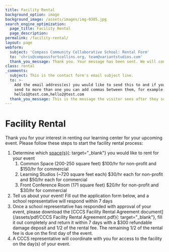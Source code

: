 ```yaml
---
title: Facility Rental
background_option: image
background_image: /assets/images/img-0305.jpg
search_engine_optimization:
  page_title: Facility Rental
  page_description:
permalink: /facility-rental/
layout: page
webform:
  subject: 'Compass Community Collaborative School: Rental Form'
  to: 'chris@compassfortcollins.org, team@variantstudios.com'
  thank_you_message: Thank you. Your message has been sent. We will contact you shortly.
class: rental
_comments:
  subject: This is the contact form's email subject line.
  to: >-
    Add the email address(es) you would like to send this to and if you want to
    send to more than one you can add commas between them, for example:
    hello1@test.com,hello2@test.com
  thank_you_message: This is the message the visitor sees after they submit a contact message.
---
```


# Facility Rental

Thank you for your interest in renting our learning center for your upcoming event. Please follow these steps to start the facility rental process:

1. Determine which [space(s)](https://compassfortcollins.org/campus/){: target="_blank"} you would like to rent for your event
   1. Common Space (200-250 square feet) $100/hr for non-profit and $150/hr for commercial
   2. Learning Studios (~720 square feet each) $30/hr each for non-profit and $50/hr each for commercial
   3. Front Conference Room (171 square feet) $20/hr for non-profit and $30/hr for commercial
2. Tell us about your event\! Fill out the application form below, and a school representative will respond within 7 days
3. Once a school representative has responded with approval of your event, please download the [CCCS Facility Rental Agreement document](/assets/pdf/CCCS Facility Rental Agreement.pdf){: target="_blank"}, fill it out completely and return it within 7 days with a $300 refundable damage deposit and 1/2 of the rental fee. The remaining 1/2 of the rental fee is due on the first day of the event.
4. A CCCS representative will coordinate with you for access to the facility on the day(s) of your event.